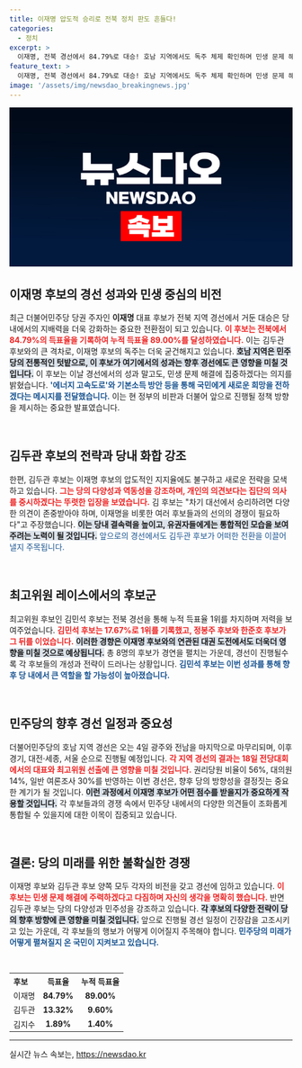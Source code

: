 ```yaml
---
title: 이재명 압도적 승리로 전북 정치 판도 흔들다!
categories:
  - 정치
excerpt: >
  이재명, 전북 경선에서 84.79%로 대승! 호남 지역에서도 독주 체제 확인하며 민생 문제 해결 의지를 다졌다. 김두관 후보는 10% 미만에 그쳐, 변화의 바람은 과연 올 것인가?
feature_text: >
  이재명, 전북 경선에서 84.79%로 대승! 호남 지역에서도 독주 체제 확인하며 민생 문제 해결 의지를 다졌다. 김두관 후보는 10% 미만에 그쳐, 변화의 바람은 과연 올 것인가?
image: '/assets/img/newsdao_breakingnews.jpg'
---
```


<p><img src="/assets/img/newsdao_breakingnews.jpg" alt="firstkoreanews 속보" /></p>

<h2 data-ke-size="size26">이재명 후보의 경선 성과와 민생 중심의 비전</h2>

<p data-ke-size="size16">최근 더불어민주당 당권 주자인 <b>이재명</b> 대표 후보가 전북 지역 경선에서 거둔 대승은 당 내에서의 지배력을 더욱 강화하는 중요한 전환점이 되고 있습니다. <b><span style="color: #ee2323;">이 후보는 전북에서 84.79%의 득표율을 기록하여 누적 득표율 89.00%를 달성하였습니다.</span></b> 이는 김두관 후보와의 큰 격차로, 이재명 후보의 독주는 더욱 굳건해지고 있습니다. <b><span style="background-color: #21538527;">호남 지역은 민주당의 전통적인 텃밭으로, 이 후보가 여기에서의 성과는 향후 경선에도 큰 영향을 미칠 것입니다.</span></b> 이 후보는 이날 경선에서의 성과 말고도, 민생 문제 해결에 집중하겠다는 의지를 밝혔습니다. <b><span style="color: #1a5490;">'에너지 고속도로'와 기본소득 방안 등을 통해 국민에게 새로운 희망을 전하겠다는 메시지를 전달했습니다.</span></b> 이는 현 정부의 비판과 더불어 앞으로 진행될 정책 방향을 제시하는 중요한 발표였습니다.</p>

<p data-ke-size="size16">&nbsp;</p>

<h2 data-ke-size="size26">김두관 후보의 전략과 당내 화합 강조</h2>

<p data-ke-size="size16">한편, 김두관 후보는 이재명 후보의 압도적인 지지율에도 불구하고 새로운 전략을 모색하고 있습니다. <b><span style="color: #ee2323;">그는 당의 다양성과 역동성을 강조하며, 개인의 의견보다는 집단의 의사를 중시하겠다는 뚜렷한 입장을 보였습니다.</span></b> 김 후보는 "차기 대선에서 승리하려면 다양한 의견이 존중받아야 하며, 이재명을 비롯한 여러 후보들과의 선의의 경쟁이 필요하다"고 주장했습니다. <b><span style="background-color: #21538527;">이는 당내 결속력을 높이고, 유권자들에게는 통합적인 모습을 보여주려는 노력이 될 것입니다.</span></b> </b><span style="color: #1a5490;">앞으로의 경선에서도 김두관 후보가 어떠한 전환을 이끌어낼지 주목됩니다.</span></b></p>

<p data-ke-size="size16">&nbsp;</p>

<h2 data-ke-size="size26">최고위원 레이스에서의 후보군</h2>

<p data-ke-size="size16">최고위원 후보인 김민석 후보는 전북 경선을 통해 누적 득표율 1위를 차지하며 저력을 보여주었습니다. <b><span style="color: #ee2323;">김민석 후보는 17.67%로 1위를 기록했고, 정봉주 후보와 한준호 후보가 그 뒤를 이었습니다.</span></b> <b><span style="background-color: #21538527;">이러한 경향은 이재명 후보와의 연관된 대권 도전에서도 더욱더 영향을 미칠 것으로 예상됩니다.</span></b> 총 8명의 후보가 경연을 펼치는 가운데, 경선이 진행될수록 각 후보들의 개성과 전략이 드러나는 상황입니다. <b><span style="color: #1a5490;">김민석 후보는 이번 성과를 통해 향후 당 내에서 큰 역할을 할 가능성이 높아졌습니다.</span></b></p>

<p data-ke-size="size16">&nbsp;</p>

<h2 data-ke-size="size26">민주당의 향후 경선 일정과 중요성</h2>

<p data-ke-size="size16">더불어민주당의 호남 지역 경선은 오는 4일 광주와 전남을 마지막으로 마무리되며, 이후 경기, 대전·세종, 서울 순으로 진행될 예정입니다. <b><span style="color: #ee2323;">각 지역 경선의 결과는 18일 전당대회에서의 대표와 최고위원 선출에 큰 영향을 미칠 것입니다.</span></b> 권리당원 비율이 56%, 대의원 14%, 일반 여론조사 30%를 반영하는 이번 경선은, 향후 당의 방향성을 결정짓는 중요한 계기가 될 것입니다. <b><span style="background-color: #21538527;">이런 과정에서 이재명 후보가 어떤 점수를 받을지가 중요하게 작용할 것입니다.</span></b> 각 후보들과의 경쟁 속에서 민주당 내에서의 다양한 의견들이 조화롭게 통합될 수 있을지에 대한 이목이 집중되고 있습니다.</p>

<p data-ke-size="size16">&nbsp;</p>

<h2 data-ke-size="size26">결론: 당의 미래를 위한 불확실한 경쟁</h2>

<p data-ke-size="size16">이재명 후보와 김두관 후보 양쪽 모두 각자의 비전을 갖고 경선에 임하고 있습니다. <b><span style="color: #ee2323;">이 후보는 민생 문제 해결에 주력하겠다고 다짐하며 자신의 생각을 명확히 했습니다.</span></b> 반면 김두관 후보는 당의 다양성과 민주성을 강조하고 있습니다. <b><span style="background-color: #21538527;">각 후보의 다양한 전략이 당의 향후 방향에 큰 영향을 미칠 것입니다.</span></b> 앞으로 진행될 경선 일정이 긴장감을 고조시키고 있는 가운데, 각 후보들의 행보가 어떻게 이어질지 주목해야 합니다. <b><span style="color: #1a5490;">민주당의 미래가 어떻게 펼쳐질지 온 국민이 지켜보고 있습니다.</span></b></p>

<p data-ke-size="size16">&nbsp;</p>

<table style="width: 100%; border-collapse: collapse;">
<tr>
<th style="text-align: left;">후보</th>
<th style="text-align: center;">득표율</th>
<th style="text-align: center;">누적 득표율</th>
</tr>
<tr>
<td style="text-align: left;">이재명</td>
<td style="text-align: center; height: 17px;"><b>84.79%</b></td>
<td style="text-align: center; height: 17px;"><b>89.00%</b></td>
</tr>
<tr>
<td style="text-align: left;">김두관</td>
<td style="text-align: center; height: 17px;"><b>13.32%</b></td>
<td style="text-align: center; height: 17px;"><b>9.60%</b></td>
</tr>
<tr>
<td style="text-align: left;">김지수</td>
<td style="text-align: center; height: 17px;"><b>1.89%</b></td>
<td style="text-align: center; height: 17px;"><b>1.40%</b></td>
</tr>
</table>

<hr>
실시간 뉴스 속보는, <a href="https://newsdao.kr" rel="dofollow">https://newsdao.kr</a>


